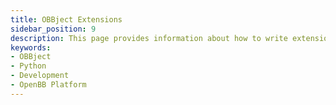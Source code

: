 ```yaml
---
title: OBBject Extensions
sidebar_position: 9
description: This page provides information about how to write extensions for the OpenBB OBBject class.
keywords:
- OBBject
- Python
- Development
- OpenBB Platform
---
```

